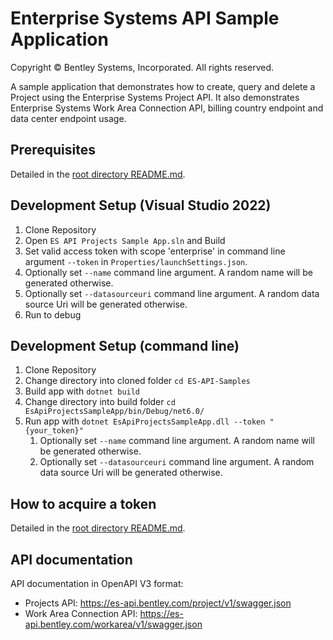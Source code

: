 # Enterprise Systems API Sample Application

Copyright © Bentley Systems, Incorporated. All rights reserved.

A sample application that demonstrates how to create, query and delete a Project using the Enterprise Systems Project API. It also demonstrates Enterprise Systems Work Area Connection API, billing country endpoint and data center endpoint usage.

## Prerequisites

Detailed in the [root directory README.md](../README.md).

## Development Setup (Visual Studio 2022)

1. Clone Repository
2. Open `ES API Projects Sample App.sln` and Build
3. Set valid access token with scope 'enterprise' in command line argument `--token` in `Properties/launchSettings.json`.
4. Optionally set `--name` command line argument. A random name will be generated otherwise.
5. Optionally set `--datasourceuri` command line argument. A random data source Uri will be generated otherwise.
6. Run to debug

## Development Setup (command line)

1. Clone Repository
2. Change directory into cloned folder `cd ES-API-Samples`
3. Build app with `dotnet build`
4. Change directory into build folder `cd EsApiProjectsSampleApp/bin/Debug/net6.0/`
5. Run app with `dotnet EsApiProjectsSampleApp.dll --token "{your_token}"`
   1. Optionally set `--name` command line argument. A random name will be generated otherwise.
   2. Optionally set `--datasourceuri` command line argument. A random data source Uri will be generated otherwise.

## How to acquire a token

Detailed in the [root directory README.md](../README.md).

## API documentation

API documentation in OpenAPI V3 format:
* Projects API: https://es-api.bentley.com/project/v1/swagger.json
* Work Area Connection API: https://es-api.bentley.com/workarea/v1/swagger.json
